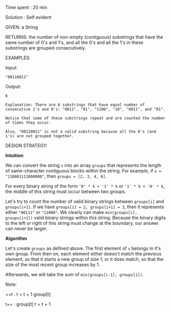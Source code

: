 Time spent : 20 min

Solution : Self evident	

GIVEN: a String 

RETURNS: the number of non-empty (contiguous) substrings that have the same number of 0's and 1's, and all the 0's and all the 1's in these substrings are grouped consecutively.

EXAMPLES:

Input: 

```
"00110011"
```

Output: 

```
6
```

```
Explanation: There are 6 substrings that have equal number of consecutive 1's and 0's: "0011", "01", "1100", "10", "0011", and "01".

Notice that some of these substrings repeat and are counted the number of times they occur.

Also, "00110011" is not a valid substring because all the 0's (and 1's) are not grouped together.
```

DESIGN STRATEGY: 

**Intuition**

We can convert the string `s` into an array `groups` that represents the length of same-character contiguous blocks within the string. For example, if `s = "110001111000000"`, then `groups = [2, 3, 4, 6]`.

For every binary string of the form `'0' * k + '1' * k` or `'1' * k + '0' * k`, the middle of this string must occur between two groups.

Let's try to count the number of valid binary strings between `groups[i]` and `groups[i+1]`. If we have `groups[i] = 2, groups[i+1] = 3`, then it represents either `"00111"` or `"11000"`. We clearly can make `min(groups[i], groups[i+1])` valid binary strings within this string. Because the binary digits to the left or right of this string must change at the boundary, our answer can never be larger.

**Algorithm**

Let's create `groups` as defined above. The first element of `s` belongs in it's own group. From then on, each element either doesn't match the previous element, so that it starts a new group of size 1; or it does match, so that the size of the most recent group increases by 1.

Afterwards, we will take the sum of `min(groups[i-1], groups[i])`.



Note:

++t : t = t + 1 group[t]

t++ : group[t] t = t + 1